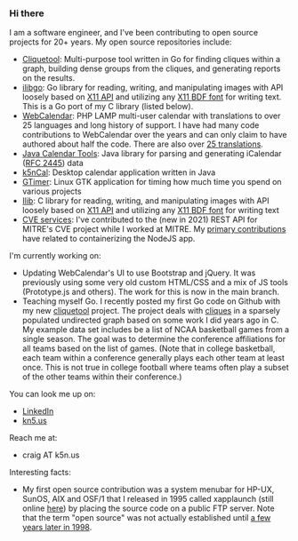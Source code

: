 ### Hi there

I am a software engineer, and I've been contributing to open source projects for 20+ years.  My open
source repositories include:
- [Cliquetool](https://github.com/craigk5n/cliquetool): Multi-purpose tool written in Go for finding cliques within a graph,
  building dense groups from the cliques,
  and generating reports on the results.
- [ilibgo](https://github.com/craigk5n/ilibgo): Go library for reading, writing, and manipulating images with API loosely
  based on [X11 API](https://x.org/releases/current/doc/libX11/libX11/libX11.html) and utilizing any
  [X11 BDF font](https://x.org/releases/X11R7.7/doc/xorg-docs/fonts/fonts.html) for writing text.
  This is a Go port of my C library (listed below).
- [WebCalendar](https://github.com/craigk5n/webcalendar): PHP LAMP multi-user calendar with translations to over 25 languages and long history of support.
  I have had many code contributions to WebCalendar over the years and can only claim to have authored about half the code.
  There are also over [25 translations](https://github.com/craigk5n/webcalendar/tree/master/translations).
- [Java Calendar Tools](https://github.com/craigk5n/javacaltools): Java library for parsing and generating
  iCalendar ([RFC 2445](https://www.rfc-editor.org/rfc/rfc2445.html)) data
- [k5nCal](https://github.com/craigk5n/k5ncal): Desktop calendar application written in Java
- [GTimer](https://github.com/craigk5n/gtimer): Linux GTK application for timing how much time you spend on various projects
- [Ilib](https://github.com/craigk5n/ilib): C library for reading, writing, and manipulating images with API loosely
  based on [X11 API](https://x.org/releases/current/doc/libX11/libX11/libX11.html) and utilizing any
  [X11 BDF font](https://x.org/releases/X11R7.7/doc/xorg-docs/fonts/fonts.html) for writing text
- [CVE services](https://github.com/craigk5n/cve-services): I've contributed to the (new in 2021) REST API
  for MITRE's CVE project while I worked at MITRE.  My [primary contributions](https://github.com/CVEProject/cve-services/pulls?q=author%3Acraigk5n)
  have related to containerizing the NodeJS app.

I'm currently working on:
- Updating WebCalendar's UI to use Bootstrap and jQuery.  It was previously using some very old custom HTML/CSS
  and a mix of JS tools (Prototype.js and others).  The work for this is now in the main branch.
- Teaching myself Go.  I recently posted my first Go code on Github with my new [cliquetool](https://github.com/craigk5n/cliquetool)
  project.  The project deals with 
  [cliques](https://en.wikipedia.org/wiki/Clique_problem) in
  a sparsely populated undirected graph based on some work I did years ago in C.
  My example data set includes be a list of NCAA basketball games from a single season.
  The goal was to determine the conference affiliations for all teams based on
  the list of games.  (Note that in college basketball, each team within a conference generally plays
  each other team at least once.  This is not true in college football where teams often play a
  subset of the other teams within their conference.)

You can look me up on:
- [LinkedIn](https://www.linkedin.com/in/cknudsen/)
- [kn5.us](https://www.k5n.us)

Reach me at:
- craig AT k5n.us

Interesting facts:
- My first open source contribution was a system menubar for HP-UX, SunOS, AIX and OSF/1 that I released
  in 1995 called xapplaunch (still online [here](https://distro.ibiblio.org/amigolinux/download/XApps/xapplaunch-1.1afx/)) by placing the source code on a public FTP server.
  Note that the term "open source" was not actually established until
  [a few years later in 1998](https://opensource.org/faq).
